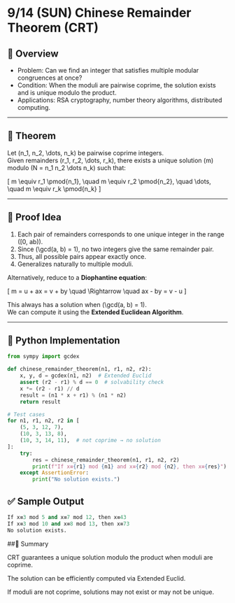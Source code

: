 # 9/14 (SUN) Chinese Remainder Theorem (CRT)

## 📌 Overview
- Problem: Can we find an integer that satisfies multiple modular congruences at once?  
- Condition: When the moduli are pairwise coprime, the solution exists and is unique modulo the product.  
- Applications: RSA cryptography, number theory algorithms, distributed computing.

---

## 🧩 Theorem
Let \(n_1, n_2, \dots, n_k\) be pairwise coprime integers.  
Given remainders \(r_1, r_2, \dots, r_k\), there exists a unique solution \(m\) modulo \(N = n_1 n_2 \dots n_k\) such that:

\[
m \equiv r_1 \pmod{n_1}, \quad
m \equiv r_2 \pmod{n_2}, \quad
\dots, \quad
m \equiv r_k \pmod{n_k}
\]

---

## 🧠 Proof Idea
1. Each pair of remainders corresponds to one unique integer in the range \([0, ab)\).  
2. Since \(\gcd(a, b) = 1\), no two integers give the same remainder pair.  
3. Thus, all possible pairs appear exactly once.  
4. Generalizes naturally to multiple moduli.  

Alternatively, reduce to a **Diophantine equation**:  

\[
m = u + ax = v + by \quad \Rightarrow \quad ax - by = v - u
\]

This always has a solution when \(\gcd(a, b) = 1\).  
We can compute it using the **Extended Euclidean Algorithm**.

---

## 🐍 Python Implementation

```python
from sympy import gcdex

def chinese_remainder_theorem(n1, r1, n2, r2):
    x, y, d = gcdex(n1, n2)  # Extended Euclid
    assert (r2 - r1) % d == 0  # solvability check
    x *= (r2 - r1) // d
    result = (n1 * x + r1) % (n1 * n2)
    return result

# Test cases
for n1, r1, n2, r2 in [
    (5, 3, 12, 7),
    (10, 3, 13, 8),
    (10, 3, 14, 11),  # not coprime → no solution
]:
    try:
        res = chinese_remainder_theorem(n1, r1, n2, r2)
        print(f"If x≡{r1} mod {n1} and x≡{r2} mod {n2}, then x≡{res}")
    except AssertionError:
        print("No solution exists.")
```

## ✅ Sample Output
```python
If x≡3 mod 5 and x≡7 mod 12, then x≡43
If x≡3 mod 10 and x≡8 mod 13, then x≡73
No solution exists.
```
##📖 Summary

CRT guarantees a unique solution modulo the product when moduli are coprime.

The solution can be efficiently computed via Extended Euclid.

If moduli are not coprime, solutions may not exist or may not be unique.
